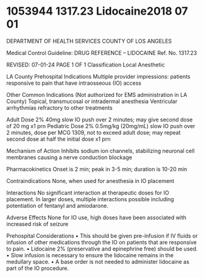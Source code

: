 # 1053944 1317.23 Lidocaine2018 07 01

DEPARTMENT OF HEALTH SERVICES 
COUNTY OF LOS ANGELES 
 
Medical Control Guideline: DRUG REFERENCE – LIDOCAINE Ref. No. 1317.23 
 
 
REVISED: 07-01-24                                       PAGE 1 OF 1 
Classification 
 Local Anesthetic 
 
LA County Prehospital Indications 
Multiple provider impressions: patients responsive to pain that have intraosseous (IO) access 
 
Other Common Indications (Not authorized for EMS administration in LA County) 
Topical, transmucosal or intradermal anesthesia 
Ventricular arrhythmias refractory to other treatments 
 
Adult Dose 
2% 40mg slow IO push over 2 minutes; may give second dose of 20 mg x1 prn 
Pediatric Dose 
2% 0.5mg/kg (20mg/mL) slow IO push over 2 minutes, dose per MCG 1309, not to exceed adult dose; 
may repeat second dose at half the initial dose x1 prn 
 
Mechanism of Action 
Inhibits sodium ion channels, stabilizing neuronal cell membranes causing a nerve conduction blockage 
 
Pharmacokinetics 
Onset is 2 min; peak in 3-5 min; duration is 10-20 min 
 
Contraindications 
None, when used for anesthesia in IO placement 
 
Interactions 
No significant interaction at therapeutic doses for IO placement. In larger doses, multiple interactions 
possible including potentiation of fentanyl and amiodarone. 
 
Adverse Effects 
None for IO use, high doses have been associated with increased risk of seizure 
 
Prehospital Considerations 
• This should be given pre-infusion if IV fluids or infusion of other medications through the IO on patients 
that are responsive to pain. 
• Lidocaine 2% (preservative and epinephrine free) should be used. 
• Slow infusion is necessary to ensure the lidocaine remains in the medullary space. 
• A base order is not needed to administer lidocaine as part of the IO procedure.
